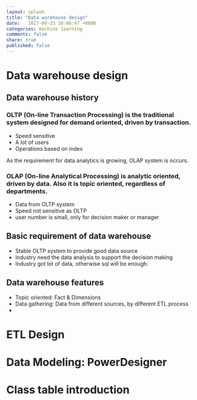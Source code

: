 ```yaml
---
layout: splash
title: "Data warehouse design"
date:   2017-09-23 10:06:47 +0800
categories: machine learning
comments: false
share: true
published: false
---
```


# Data warehouse design
## Data warehouse history
### OLTP (On-line Transaction Processing) is the traditional system designed for demand oriented, driven by transaction.     
- Speed sensitive
- A lot of users
- Operations based on index

As the requirement for data analytics is growing, OLAP system is occurs.

### OLAP (On-line Analytical Processing) is analytic oriented, driven by data. Also it is topic oriented, regardless of departments.
- Data from OLTP system
- Speed not sensitive as OLTP
- user number is small, only for decision maker or manager

## Basic requirement of data warehouse
- Stable OLTP system to provide good data source
- Industry need the data analysis to support the decision making
- Industry got lot of data, otherwise sql will be enough.

## Data warehouse features
- Topic oriented: Fact & Dimensions
- Data gathering: Data from different sources, by different ETL process
- 

# ETL Design

# Data Modeling: PowerDesigner

# Class table introduction

# 

